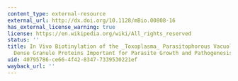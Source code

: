 ```yaml
---
content_type: external-resource
external_url: http://dx.doi.org/10.1128/mBio.00808-16
has_external_license_warning: true
license: https://en.wikipedia.org/wiki/All_rights_reserved
status: ''
title: In Vivo Biotinylation of the _Toxoplasma_ Parasitophorous Vacuole Reveals Novel
  Dense Granule Proteins Important for Parasite Growth and Pathogenesis
uid: 40795786-ce66-4f42-8347-7339530221ef
wayback_url: ''
---
```

